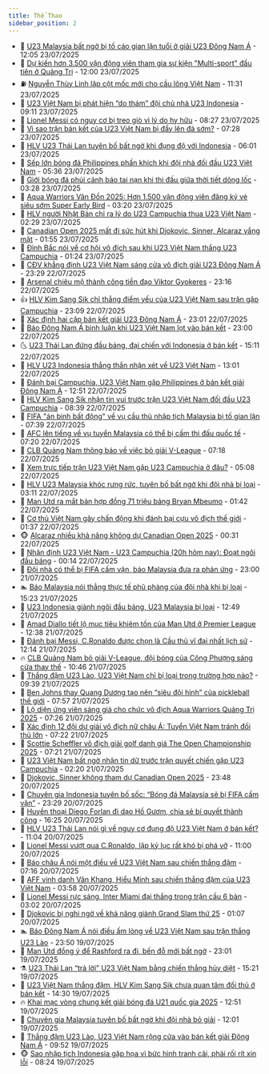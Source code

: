```yaml
---
title: Thể Thao
sidebar_position: 2
---
```


<!-- dantri-the-thao:START -->
- 🎡 [U23 Malaysia bất ngờ bị tố cáo gian lận tuổi ở giải U23 Đông Nam Á](https://dantri.com.vn/the-thao/u23-malaysia-bat-ngo-bi-to-cao-gian-lan-tuoi-o-giai-u23-dong-nam-a-20250723190533596.htm) - 12:05 23/07/2025
- 💯 [Dự kiến hơn 3.500 vận động viên tham gia sự kiện &quot;Multi-sport&quot; đầu tiên ở Quảng Trị](https://dantri.com.vn/the-thao/du-kien-hon-3500-van-dong-vien-tham-gia-su-kien-multi-sport-dau-tien-o-quang-tri-20250723181214821.htm) - 12:00 23/07/2025
- ⛽️ [Nguyễn Thùy Linh lập cột mốc mới cho cầu lông Việt Nam](https://dantri.com.vn/the-thao/nguyen-thuy-linh-lap-cot-moc-moi-cho-cau-long-viet-nam-20250723180401038.htm) - 11:31 23/07/2025
- 💃 [U23 Việt Nam bị phát hiện “do thám” đội chủ nhà U23 Indonesia](https://dantri.com.vn/the-thao/u23-viet-nam-bi-phat-hien-do-tham-doi-chu-nha-u23-indonesia-20250723160425893.htm) - 09:11 23/07/2025
- 🌈 [Lionel Messi có nguy cơ bị treo giò vì lý do hy hữu](https://dantri.com.vn/the-thao/lionel-messi-co-nguy-co-bi-treo-gio-vi-ly-do-hy-huu-20250723142755794.htm) - 08:27 23/07/2025
- 🦅 [Vì sao trận bán kết của U23 Việt Nam bị đẩy lên đá sớm?](https://dantri.com.vn/the-thao/vi-sao-tran-ban-ket-cua-u23-viet-nam-bi-day-len-da-som-20250723102919133.htm) - 07:28 23/07/2025
- 🌝 [HLV U23 Thái Lan tuyên bố bất ngờ khi đụng độ với Indonesia](https://dantri.com.vn/the-thao/hlv-u23-thai-lan-tuyen-bo-bat-ngo-khi-dung-do-voi-indonesia-20250723125303752.htm) - 06:01 23/07/2025
- 🚀 [Sếp lớn bóng đá Philippines phấn khích khi đội nhà đối đầu U23 Việt Nam](https://dantri.com.vn/the-thao/sep-lon-bong-da-philippines-phan-khich-khi-doi-nha-doi-dau-u23-viet-nam-20250723004317241.htm) - 05:36 23/07/2025
- 🎉 [Giới bóng đá phủi cảnh báo tai nạn khi thi đấu giữa thời tiết dông lốc](https://dantri.com.vn/the-thao/gioi-bong-da-phui-canh-bao-tai-nan-khi-thi-dau-giua-thoi-tiet-dong-loc-20250723121430351.htm) - 03:28 23/07/2025
- 📝 [Aqua Warriors Vân Đồn 2025: Hơn 1.500 vận động viên đăng ký vé siêu sớm Super Early Bird](https://dantri.com.vn/the-thao/aqua-warriors-van-don-2025-hon-1500-van-dong-vien-dang-ky-ve-sieu-som-super-early-bird-20250723100303897.htm) - 03:20 23/07/2025
- 🦄 [HLV người Nhật Bản chỉ ra lý do U23 Campuchia thua U23 Việt Nam](https://dantri.com.vn/the-thao/hlv-nguoi-nhat-ban-chi-ra-ly-do-u23-campuchia-thua-u23-viet-nam-20250723090942465.htm) - 02:29 23/07/2025
- 🎉 [Canadian Open 2025 mất đi sức hút khi Djokovic, Sinner, Alcaraz vắng mặt](https://dantri.com.vn/the-thao/canadian-open-2025-mat-di-suc-hut-khi-djokovic-sinner-alcaraz-vang-mat-20250723084830396.htm) - 01:55 23/07/2025
- 💼 [Đình Bắc nói về cơ hội vô địch sau khi U23 Việt Nam thắng U23 Campuchia](https://dantri.com.vn/the-thao/dinh-bac-noi-ve-co-hoi-vo-dich-sau-khi-u23-viet-nam-thang-u23-campuchia-20250723073801573.htm) - 01:24 23/07/2025
- 🤡 [CĐV khẳng định U23 Việt Nam sáng cửa vô địch giải U23 Đông Nam Á](https://dantri.com.vn/the-thao/cdv-khang-dinh-u23-viet-nam-sang-cua-vo-dich-giai-u23-dong-nam-a-20250722225842335.htm) - 23:29 22/07/2025
- 🦆 [Arsenal chiêu mộ thành công tiền đạo Viktor Gyokeres](https://dantri.com.vn/the-thao/arsenal-chieu-mo-thanh-cong-tien-dao-viktor-gyokeres-20250722235642700.htm) - 23:16 22/07/2025
- 👍 [HLV Kim Sang Sik chỉ thẳng điểm yếu của U23 Việt Nam sau trận gặp Campuchia](https://dantri.com.vn/the-thao/hlv-kim-sang-sik-chi-thang-diem-yeu-cua-u23-viet-nam-sau-tran-gap-campuchia-20250723011122665.htm) - 23:09 22/07/2025
- 💼 [Xác định hai cặp bán kết giải U23 Đông Nam Á](https://dantri.com.vn/the-thao/xac-dinh-hai-cap-ban-ket-giai-u23-dong-nam-a-20250722232721805.htm) - 23:01 22/07/2025
- 🦒 [Báo Đông Nam Á bình luận khi U23 Việt Nam lọt vào bán kết](https://dantri.com.vn/the-thao/bao-dong-nam-a-binh-luan-khi-u23-viet-nam-lot-vao-ban-ket-20250723002142727.htm) - 23:00 22/07/2025
- 🌜 [U23 Thái Lan đứng đầu bảng, đại chiến với Indonesia ở bán kết](https://dantri.com.vn/the-thao/u23-thai-lan-dung-dau-bang-dai-chien-voi-indonesia-o-ban-ket-20250722221132160.htm) - 15:11 22/07/2025
- 🦆 [HLV U23 Indonesia thẳng thắn nhận xét về U23 Việt Nam](https://dantri.com.vn/the-thao/hlv-u23-indonesia-thang-than-nhan-xet-ve-u23-viet-nam-20250722193535798.htm) - 13:01 22/07/2025
- 💪 [Đánh bại Campuchia, U23 Việt Nam gặp Philippines ở bán kết giải Đông Nam Á](https://dantri.com.vn/the-thao/danh-bai-campuchia-u23-viet-nam-gap-philippines-o-ban-ket-giai-dong-nam-a-20250722195050381.htm) - 12:51 22/07/2025
- 🧠 [HLV Kim Sang Sik nhận tin vui trước trận U23 Việt Nam đối đầu U23 Campuchia](https://dantri.com.vn/the-thao/hlv-kim-sang-sik-nhan-tin-vui-truoc-tran-u23-viet-nam-doi-dau-u23-campuchia-20250722153302762.htm) - 08:39 22/07/2025
- 🦄 [FIFA &quot;án binh bất động&quot; về vụ cầu thủ nhập tịch Malaysia bị tố gian lận](https://dantri.com.vn/the-thao/fifa-an-binh-bat-dong-ve-vu-cau-thu-nhap-tich-malaysia-bi-to-gian-lan-20250722134045997.htm) - 07:39 22/07/2025
- 🥸 [AFC lên tiếng về vụ tuyển Malaysia có thể bị cấm thi đấu quốc tế](https://dantri.com.vn/the-thao/afc-len-tieng-ve-vu-tuyen-malaysia-co-the-bi-cam-thi-dau-quoc-te-20250722141950843.htm) - 07:20 22/07/2025
- 🤠 [CLB Quảng Nam thông báo về việc bỏ giải V-League](https://dantri.com.vn/the-thao/clb-quang-nam-thong-bao-ve-viec-bo-giai-v-league-20250722160642254.htm) - 07:18 22/07/2025
- 👺 [Xem trực tiếp trận U23 Việt Nam gặp U23 Campuchia ở đâu?](https://dantri.com.vn/the-thao/xem-truc-tiep-tran-u23-viet-nam-gap-u23-campuchia-o-dau-20250722120838713.htm) - 05:08 22/07/2025
- 📝 [HLV U23 Malaysia khóc rưng rức, tuyên bố bất ngờ khi đội nhà bị loại](https://dantri.com.vn/the-thao/hlv-u23-malaysia-khoc-rung-ruc-tuyen-bo-bat-ngo-khi-doi-nha-bi-loai-20250722101101046.htm) - 03:11 22/07/2025
- 🦆 [Man Utd ra mắt bản hợp đồng 71 triệu bảng Bryan Mbeumo](https://dantri.com.vn/the-thao/man-utd-ra-mat-ban-hop-dong-71-trieu-bang-bryan-mbeumo-20250722080657382.htm) - 01:42 22/07/2025
- 🥳 [Cơ thủ Việt Nam gây chấn động khi đánh bại cựu vô địch thế giới](https://dantri.com.vn/the-thao/co-thu-viet-nam-gay-chan-dong-khi-danh-bai-cuu-vo-dich-the-gioi-20250722080045180.htm) - 01:37 22/07/2025
- 🐵 [Alcaraz nhiều khả năng không dự Canadian Open 2025](https://dantri.com.vn/the-thao/alcaraz-nhieu-kha-nang-khong-du-canadian-open-2025-20250722072819132.htm) - 00:31 22/07/2025
- 🤩 [Nhận định U23 Việt Nam - U23 Campuchia &lpar;20h hôm nay&rpar;: Đoạt ngôi đầu bảng](https://dantri.com.vn/the-thao/nhan-dinh-u23-viet-nam-u23-campuchia-20h-hom-nay-doat-ngoi-dau-bang-20250721195017409.htm) - 00:14 22/07/2025
- 🤠 [Đội nhà có thể bị FIFA cấm vận, báo Malaysia đưa ra phản ứng](https://dantri.com.vn/the-thao/doi-nha-co-the-bi-fifa-cam-van-bao-malaysia-dua-ra-phan-ung-20250721152124085.htm) - 23:00 21/07/2025
- 🏊 [Báo Malaysia nói thẳng thực tế phũ phàng của đội nhà khi bị loại](https://dantri.com.vn/the-thao/bao-malaysia-noi-thang-thuc-te-phu-phang-cua-doi-nha-khi-bi-loai-20250721200900983.htm) - 15:23 21/07/2025
- 🗽 [U23 Indonesia giành ngôi đầu bảng, U23 Malaysia bị loại](https://dantri.com.vn/the-thao/u23-indonesia-gianh-ngoi-dau-bang-u23-malaysia-bi-loai-20250721194909896.htm) - 12:49 21/07/2025
- 🚀 [Amad Diallo tiết lộ mục tiêu khiêm tốn của Man Utd ở Premier League](https://dantri.com.vn/the-thao/amad-diallo-tiet-lo-muc-tieu-khiem-ton-cua-man-utd-o-premier-league-20250721150925423.htm) - 12:38 21/07/2025
- 🎉 [Đánh bại Messi, C.Ronaldo được chọn là Cầu thủ vĩ đại nhất lịch sử](https://dantri.com.vn/the-thao/danh-bai-messi-cronaldo-duoc-chon-la-cau-thu-vi-dai-nhat-lich-su-20250721191405064.htm) - 12:14 21/07/2025
- 🔥 [CLB Quảng Nam bỏ giải V-League, đội bóng của Công Phượng sáng cửa thay thế](https://dantri.com.vn/the-thao/clb-quang-nam-bo-giai-v-league-doi-bong-cua-cong-phuong-sang-cua-thay-the-20250721174427552.htm) - 10:46 21/07/2025
- 🎉 [Thắng đậm U23 Lào, U23 Việt Nam chỉ bị loại trong trường hợp nào?](https://dantri.com.vn/the-thao/thang-dam-u23-lao-u23-viet-nam-chi-bi-loai-trong-truong-hop-nao-20250721153908856.htm) - 09:39 21/07/2025
- 🎡 [Ben Johns thay Quang Dương tạo nên “siêu đội hình” của pickleball thế giới](https://dantri.com.vn/the-thao/ben-johns-thay-quang-duong-tao-nen-sieu-doi-hinh-cua-pickleball-the-gioi-20250721143603543.htm) - 07:57 21/07/2025
- 🐻 [Lộ diện ứng viên sáng giá cho chức vô địch Aqua Warriors Quảng Trị 2025](https://dantri.com.vn/the-thao/lo-dien-ung-vien-sang-gia-cho-chuc-vo-dich-aqua-warriors-quang-tri-2025-20250721113246696.htm) - 07:26 21/07/2025
- 🌊 [Xác định 12 đội dự giải vô địch nữ châu Á: Tuyển Việt Nam tránh đối thủ lớn](https://dantri.com.vn/the-thao/xac-dinh-12-doi-du-giai-vo-dich-nu-chau-a-tuyen-viet-nam-tranh-doi-thu-lon-20250721104703852.htm) - 07:22 21/07/2025
- 💃 [Scottie Scheffler vô địch giải golf danh giá The Open Championship 2025](https://dantri.com.vn/the-thao/scottie-scheffler-vo-dich-giai-golf-danh-gia-the-open-championship-2025-20250721134259294.htm) - 07:21 21/07/2025
- 🤔 [U23 Việt Nam bất ngờ nhận tin dữ trước trận quyết chiến gặp U23 Campuchia](https://dantri.com.vn/the-thao/u23-viet-nam-bat-ngo-nhan-tin-du-truoc-tran-quyet-chien-gap-u23-campuchia-20250721092007233.htm) - 02:20 21/07/2025
- 🤭 [Djokovic, Sinner không tham dự Canadian Open 2025](https://dantri.com.vn/the-thao/djokovic-sinner-khong-tham-du-canadian-open-2025-20250721064646826.htm) - 23:48 20/07/2025
- 👹 [Chuyên gia Indonesia tuyên bố sốc: “Bóng đá Malaysia sẽ bị FIFA cấm vận”](https://dantri.com.vn/the-thao/chuyen-gia-indonesia-tuyen-bo-soc-bong-da-malaysia-se-bi-fifa-cam-van-20250720233113504.htm) - 23:29 20/07/2025
- 🗽 [Huyền thoại Diego Forlan đi dạo Hồ Gươm, chia sẻ bí quyết thành công](https://dantri.com.vn/the-thao/huyen-thoai-diego-forlan-di-dao-ho-guom-chia-se-bi-quyet-thanh-cong-20250721010702432.htm) - 16:25 20/07/2025
- 🥳 [HLV U23 Thái Lan nói gì về nguy cơ đụng độ U23 Việt Nam ở bán kết?](https://dantri.com.vn/the-thao/hlv-u23-thai-lan-noi-gi-ve-nguy-co-dung-do-u23-viet-nam-o-ban-ket-20250720180357650.htm) - 11:04 20/07/2025
- 💃 [Lionel Messi vượt qua C.Ronaldo, lập kỷ lục rất khó bị phá vỡ](https://dantri.com.vn/the-thao/lionel-messi-vuot-qua-cronaldo-lap-ky-luc-rat-kho-bi-pha-vo-20250720172507932.htm) - 11:00 20/07/2025
- 🧰 [Báo châu Á nói một điều về U23 Việt Nam sau chiến thắng đậm](https://dantri.com.vn/the-thao/bao-chau-a-noi-mot-dieu-ve-u23-viet-nam-sau-chien-thang-dam-20250720121327067.htm) - 07:16 20/07/2025
- 💪 [AFF vinh danh Văn Khang, Hiểu Minh sau chiến thắng đậm của U23 Việt Nam](https://dantri.com.vn/the-thao/aff-vinh-danh-van-khang-hieu-minh-sau-chien-thang-dam-cua-u23-viet-nam-20250720084527976.htm) - 03:58 20/07/2025
- 🚀 [Lionel Messi rực sáng, Inter Miami đại thắng trong trận cầu 6 bàn](https://dantri.com.vn/the-thao/lionel-messi-ruc-sang-inter-miami-dai-thang-trong-tran-cau-6-ban-20250720100235873.htm) - 03:02 20/07/2025
- 🤠 [Djokovic bị nghi ngờ về khả năng giành Grand Slam thứ 25](https://dantri.com.vn/the-thao/djokovic-bi-nghi-ngo-ve-kha-nang-gianh-grand-slam-thu-25-20250720080253367.htm) - 01:07 20/07/2025
- 🏊 [Báo Đông Nam Á nói điều ấm lòng về U23 Việt Nam sau trận thắng U23 Lào](https://dantri.com.vn/the-thao/bao-dong-nam-a-noi-dieu-am-long-ve-u23-viet-nam-sau-tran-thang-u23-lao-20250719233935537.htm) - 23:50 19/07/2025
- 🦄 [Man Utd đồng ý để Rashford ra đi, bến đỗ mới bất ngờ](https://dantri.com.vn/the-thao/man-utd-dong-y-de-rashford-ra-di-ben-do-moi-bat-ngo-20250719225511847.htm) - 23:01 19/07/2025
- ⚗️ [U23 Thái Lan “trả lời” U23 Việt Nam bằng chiến thắng hủy diệt](https://dantri.com.vn/the-thao/u23-thai-lan-tra-loi-u23-viet-nam-bang-chien-thang-huy-diet-20250719222148923.htm) - 15:21 19/07/2025
- 🥷 [U23 Việt Nam thắng đậm, HLV Kim Sang Sik chưa quan tâm đối thủ ở bán kết](https://dantri.com.vn/the-thao/u23-viet-nam-thang-dam-hlv-kim-sang-sik-chua-quan-tam-doi-thu-o-ban-ket-20250719212616389.htm) - 14:30 19/07/2025
- 🔥 [Khai mạc vòng chung kết giải bóng đá U21 quốc gia 2025](https://dantri.com.vn/the-thao/khai-mac-vong-chung-ket-giai-bong-da-u21-quoc-gia-2025-20250719215725674.htm) - 12:51 19/07/2025
- 🦅 [Chuyên gia Malaysia tuyên bố bất ngờ khi đội nhà bỏ giải](https://dantri.com.vn/the-thao/chuyen-gia-malaysia-tuyen-bo-bat-ngo-khi-doi-nha-bo-giai-20250719182522734.htm) - 12:01 19/07/2025
- 🌝 [Thắng đậm U23 Lào, U23 Việt Nam rộng cửa vào bán kết giải Đông Nam Á](https://dantri.com.vn/the-thao/thang-dam-u23-lao-u23-viet-nam-rong-cua-vao-ban-ket-giai-dong-nam-a-20250719165244909.htm) - 09:52 19/07/2025
- 🐵 [Sao nhập tịch Indonesia gặp họa vì bức hình tranh cãi, phải rối rít xin lỗi](https://dantri.com.vn/the-thao/sao-nhap-tich-indonesia-gap-hoa-vi-buc-hinh-tranh-cai-phai-roi-rit-xin-loi-20250719132439484.htm) - 08:24 19/07/2025<!-- dantri-the-thao:END -->
